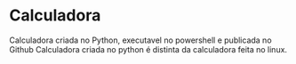# Calculadora
 Calculadora criada no Python, executavel no powershell e publicada no Github
Calculadora criada no python é distinta da calculadora feita no linux.
